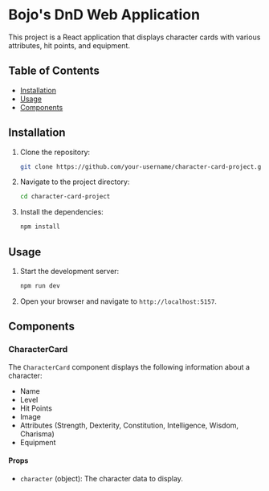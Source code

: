# Bojo's DnD Web Application

This project is a React application that displays character cards with various attributes, hit points, and equipment.

## Table of Contents

- [Installation](#installation)
- [Usage](#usage)
- [Components](#components)

## Installation

1. Clone the repository:
    ```sh
    git clone https://github.com/your-username/character-card-project.git
    ```
2. Navigate to the project directory:
    ```sh
    cd character-card-project
    ```
3. Install the dependencies:
    ```sh
    npm install
    ```

## Usage

1. Start the development server:
    ```sh
    npm run dev
    ```
2. Open your browser and navigate to `http://localhost:5157`.

## Components

### CharacterCard

The `CharacterCard` component displays the following information about a character:
- Name
- Level
- Hit Points
- Image
- Attributes (Strength, Dexterity, Constitution, Intelligence, Wisdom, Charisma)
- Equipment

#### Props

- `character` (object): The character data to display.
